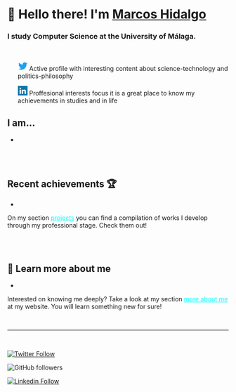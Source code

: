 # 👋 Hello there! I'm [Marcos Hidalgo][website] 
### I study Computer Science at the University of Málaga.

<br>

<ul>
    <a href="https://twitter.com/Marcos_Hidalgo_" target="blank"><img src="icons/twitter.svg" alt="xtenzq" width="22px" /></a> Active profile with interesting content about science-technology and politics-philosophy
</ul>
<ul>
    <a href="https://www.linkedin.com/in/marcoshidalgob" target="blank"><img src="icons/linkedin.svg" alt="xtenzq" width="22px" /></a> Proffesional interests focus it is a great place to know my achievements in studies and in life 
</ul>


  

## I am...
*

<br>



<br>

## Recent achievements 🏆
*
On my section <a href="https://markoshb.github.io/projects.html" style="color:cyan" target="blank"> projects</a> you can find a compilation of works I develop through my professional stage. Check them out!


<br>



<br>

## 💬 Learn more about me 
*
Interested on knowing me deeply? Take a look at my section <a href="https://markoshb.github.io/moreAboutMe.html" style="color:cyan" target="blank"> more about me</a> at my website. You will learn something new for sure!

<br>

---

<br>

[![Twitter Follow](https://img.shields.io/twitter/follow/Marcos_Hidalgo_?color=%231DA1F2&label=Marcos%20Hidalgo&logo=twitter&style=plastic)](https://twitter.com/Marcos_Hidalgo_) 

![GitHub followers](https://img.shields.io/github/followers/MarkosHB?style=social) 

[![Linkedin Follow](https://img.shields.io/twitter/url?url=https://www.linkedin.com/in/marcoshidalgobcolor=%231DA1F2&label=LinkedIn&logo=linkedin&style=social)](https://www.linkedin.com/in/marcoshidalgob)

<!-- LINKS -->
[website]: https://markoshb.github.io/

